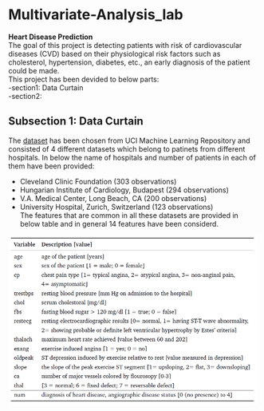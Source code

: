 # Multivariate-Analysis_lab
**Heart Disease Prediction**<br>
The goal of this project is detecting patients with risk of cardiovascular diseases (CVD) based on their physiological risk
factors such as cholesterol, hypertension, diabetes, etc., an early diagnosis of the patient could
be made.<br>
This project has been devided to below parts:<br>
-section1: Data Curtain<br>
-section2: <br>
## Subsection 1: Data Curtain
The [dataset](https://www.kaggle.com/datasets/redwankarimsony/heart-disease-data) has been chosen from UCI Machine Learning Repository and consisted of 4 different datasets which belong to patinets from different hospitals. In below the name of hospitals and number of patients in each of them have been provided:<br>
- Cleveland Clinic Foundation (303 observations)
- Hungarian Institute of Cardiology, Budapest (294 observations)
- V.A. Medical Center, Long Beach, CA (200 observations)
- University Hospital, Zurich, Switzerland (123 observations)<br>
The features that are common in all these datasets are provided in below table and in general 14 features have been considerd.<br>
<img src="Images/Features_table.png" alt="patching" width="500"/>
